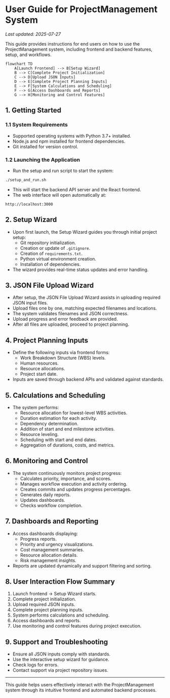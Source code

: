 # User Guide for ProjectManagement System

*Last updated: 2025-07-27*

This guide provides instructions for end users on how to use the ProjectManagement system, including frontend and backend features, setup, and workflows.

```mermaid
flowchart TD
    A[Launch Frontend] --> B[Setup Wizard]
    B --> C[Complete Project Initialization]
    C --> D[Upload JSON Inputs]
    D --> E[Complete Project Planning Inputs]
    E --> F[System Calculations and Scheduling]
    F --> G[Access Dashboards and Reports]
    G --> H[Monitoring and Control Features]
```

## 1. Getting Started

### 1.1 System Requirements

- Supported operating systems with Python 3.7+ installed.
- Node.js and npm installed for frontend dependencies.
- Git installed for version control.

### 1.2 Launching the Application

- Run the setup and run script to start the system:

```bash
./setup_and_run.sh
```

- This will start the backend API server and the React frontend.
- The web interface will open automatically at:

```
http://localhost:3000
```

## 2. Setup Wizard

- Upon first launch, the Setup Wizard guides you through initial project setup:
  - Git repository initialization.
  - Creation or update of `.gitignore`.
  - Creation of `requirements.txt`.
  - Python virtual environment creation.
  - Installation of dependencies.
- The wizard provides real-time status updates and error handling.

## 3. JSON File Upload Wizard

- After setup, the JSON File Upload Wizard assists in uploading required JSON input files.
- Upload files one by one, matching expected filenames and locations.
- The system validates filenames and JSON correctness.
- Upload progress and error feedback are provided.
- After all files are uploaded, proceed to project planning.

## 4. Project Planning Inputs

- Define the following inputs via frontend forms:
  - Work Breakdown Structure (WBS) levels.
  - Human resources.
  - Resource allocations.
  - Project start date.
- Inputs are saved through backend APIs and validated against standards.

## 5. Calculations and Scheduling

- The system performs:
  - Resource allocation for lowest-level WBS activities.
  - Duration estimation for each activity.
  - Dependency determination.
  - Addition of start and end milestone activities.
  - Resource leveling.
  - Scheduling with start and end dates.
  - Aggregation of durations, costs, and metrics.

## 6. Monitoring and Control

- The system continuously monitors project progress:
  - Calculates priority, importance, and scores.
  - Manages workflow execution and activity ordering.
  - Creates commits and updates progress percentages.
  - Generates daily reports.
  - Updates dashboards.
  - Checks workflow completion.

## 7. Dashboards and Reporting

- Access dashboards displaying:
  - Progress reports.
  - Priority and urgency visualizations.
  - Cost management summaries.
  - Resource allocation details.
  - Risk management insights.
- Reports are updated dynamically and support filtering and sorting.

## 8. User Interaction Flow Summary

1. Launch frontend → Setup Wizard starts.
2. Complete project initialization.
3. Upload required JSON inputs.
4. Complete project planning inputs.
5. System performs calculations and scheduling.
6. Access dashboards and reports.
7. Use monitoring and control features during project execution.

## 9. Support and Troubleshooting

- Ensure all JSON inputs comply with standards.
- Use the interactive setup wizard for guidance.
- Check logs for errors.
- Contact support via project repository issues.

---
 
This guide helps users effectively interact with the ProjectManagement system through its intuitive frontend and automated backend processes.
